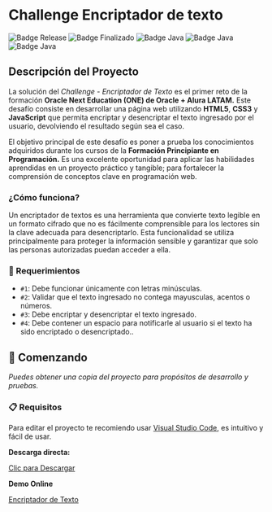 # Challenge Encriptador de texto

![Badge Release](https://img.shields.io/badge/Release%20Date:-Agosto-green)
![Badge Finalizado](https://img.shields.io/badge/Status:-Finalizado-blue)
![Badge Java](https://img.shields.io/badge/HTML5-blue)
![Badge Java](https://img.shields.io/badge/CSS3-blue)
![Badge Java](https://img.shields.io/badge/JavaScript-blue)

## Descripción del Proyecto

La solución del *Challenge - Encriptador de Texto* es el primer reto de la formación **Oracle Next Education (ONE) de Oracle + Alura LATAM.** Este desafío consiste en desarrollar una página web utilizando **HTML5**, **CSS3** y **JavaScript** que permita encriptar y desencriptar el texto ingresado por el usuario, devolviendo el resultado según sea el caso.

El objetivo principal de este desafío es poner a prueba los conocimientos adquiridos durante los cursos de la **Formación Principiante en Programación.** Es una excelente oportunidad para aplicar las habilidades aprendidas en un proyecto práctico y tangible; para fortalecer la comprensión de conceptos clave en programación web.

### ¿Cómo funciona?

Un encriptador de textos es una herramienta que convierte texto legible en un formato cifrado que no es fácilmente comprensible para los lectores sin la clave adecuada para desencriptarlo. Esta funcionalidad se utiliza principalmente para proteger la información sensible y garantizar que solo las personas autorizadas puedan acceder a ella.

### 🔧 Requerimientos

- `#1`: Debe funcionar únicamente con letras minúsculas.
- `#2`: Validar que el texto ingresado no contega mayusculas, acentos o números.
- `#3`: Debe encriptar y desencriptar el texto ingresado.
- `#4`: Debe contener un espacio para notificarle al usuario si el texto ha sido encriptado o desencriptado..

## 🚀 Comenzando

_Puedes obtener una copia del proyecto para propósitos de desarrollo y pruebas._

### 📋 Requisitos

Para editar el proyecto te recomiendo usar [Visual Studio Code](https://code.visualstudio.com/), es intuitivo y fácil de usar.


**Descarga directa:**

[Clic para Descargar]()

**Demo Online**

[Encriptador de Texto]()
	
		
		
